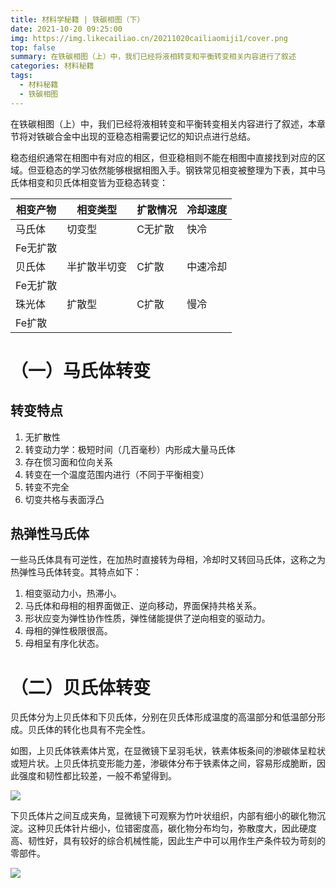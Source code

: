 ```yaml
---
title: 材料学秘籍 | 铁碳相图（下）
date: 2021-10-20 09:25:00
img: https://img.likecailiao.cn/20211020cailiaomiji1/cover.png
top: false
summary: 在铁碳相图（上）中，我们已经将液相转变和平衡转变相关内容进行了叙述
categories: 材料秘籍
tags:
  - 材料秘籍
  - 铁碳相图
---
```


在铁碳相图（上）中，我们已经将液相转变和平衡转变相关内容进行了叙述，本章节将对铁碳合金中出现的亚稳态相需要记忆的知识点进行总结。

稳态组织通常在相图中有对应的相区，但亚稳相则不能在相图中直接找到对应的区域。但亚稳态的学习依然能够根据相图入手。钢铁常见相变被整理为下表，其中马氏体相变和贝氏体相变皆为亚稳态转变：

| 相变产物 | 相变类型     | 扩散情况 | 冷却速度 |
| -------- | ------------ | -------- | -------- |
| 马氏体   | 切变型       | C无扩散  | 快冷     |
| Fe无扩散 |              |          |          |
| 贝氏体   | 半扩散半切变 | C扩散    | 中速冷却 |
| Fe无扩散 |              |          |          |
| 珠光体   | 扩散型       | C扩散    | 慢冷     |
| Fe扩散   |              |          |          |

# （一）马氏体转变

## 转变特点

1. 无扩散性
2. 转变动力学：极短时间（几百毫秒）内形成大量马氏体
3. 存在惯习面和位向关系
4. 转变在一个温度范围内进行（不同于平衡相变）
5. 转变不完全
6.  切变共格与表面浮凸

## 热弹性马氏体

一些马氏体具有可逆性，在加热时直接转为母相，冷却时又转回马氏体，这称之为热弹性马氏体转变。其特点如下： 

1. 相变驱动力小，热滞小。
2. 马氏体和母相的相界面做正、逆向移动，界面保持共格关系。
3. 形状应变为弹性协作性质，弹性储能提供了逆向相变的驱动力。
4. 母相的弹性极限很高。
5. 母相呈有序化状态。

# （二）贝氏体转变

贝氏体分为上贝氏体和下贝氏体，分别在贝氏体形成温度的高温部分和低温部分形成。贝氏体的转化也具有不完全性。

如图，上贝氏体铁素体片宽，在显微镜下呈羽毛状，铁素体板条间的渗碳体呈粒状或短片状。上贝氏体抗变形能力差，渗碳体分布于铁素体之间，容易形成脆断，因此强度和韧性都比较差，一般不希望得到。

![](https://img.likecailiao.cn/20211020cailiaomiji1/1.png)

下贝氏体片之间互成夹角，显微镜下可观察为竹叶状组织，内部有细小的碳化物沉淀。这种贝氏体针片细小，位错密度高，碳化物分布均匀，弥散度大，因此硬度高、韧性好，具有较好的综合机械性能，因此生产中可以用作生产条件较为苛刻的零部件。

![](https://img.likecailiao.cn/20211020cailiaomiji1/2.png)

 

